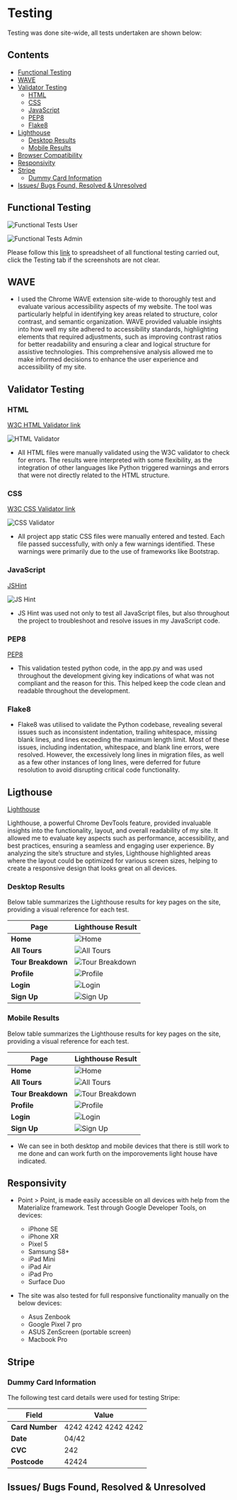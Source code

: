# Testing 

Testing was done site-wide, all tests undertaken are shown below: 

## Contents 

- [Functional Testing](#functional-testing)
- [WAVE](#wave)
- [Validator Testing](#validator-testing)
  + [HTML](#html)
  + [CSS](#CSS)
  + [JavaScript](#javascript)
  + [PEP8](#pep8-online)
  + [Flake8](#flake8)
- [Lighthouse](#lighthouse)
  + [Desktop Results](#desktop-results)
  + [Mobile Results](#mobile-results)
- [Browser Compatibility](#browser-compatibility)
- [Responsivity](#responsivity)
- [Stripe](#stripe)
  + [Dummy Card Information](#dummy-card-information)
- [Issues/ Bugs Found, Resolved & Unresolved](#issues-bugs-found-resolved--unresolved)

## Functional Testing 

![Functional Tests User](documents/images/functional_testing/functional_test_1.png)

![Functional Tests Admin](documents/images/functional_testing/functional_test_2.png)

Please follow this [link](https://docs.google.com/spreadsheets/d/1xx5Dkv36HNJfljd7qT-q4SbN8Jt4fcDM39XUS-Ybc3o/edit?usp=drive_link) to spreadsheet of all functional testing carried out, click the Testing tab if the screenshots are not clear.

## WAVE

- I used the Chrome WAVE extension site-wide to thoroughly test and evaluate various accessibility aspects of my website. The tool was particularly helpful in identifying key areas related to structure, color contrast, and semantic organization. WAVE provided valuable insights into how well my site adhered to accessibility standards, highlighting elements that required adjustments, such as improving contrast ratios for better readability and ensuring a clear and logical structure for assistive technologies. This comprehensive analysis allowed me to make informed decisions to enhance the user experience and accessibility of my site.

## Validator Testing

### HTML

[W3C HTML Validator link](https://validator.w3.org/)

![HTML Validator](documents/images/testing/html_validator.png)

- All HTML files were manually validated using the W3C validator to check for errors. The results were interpreted with some flexibility, as the integration of other languages like Python triggered warnings and errors that were not directly related to the HTML structure.

### CSS

[W3C CSS Validator link](https://jigsaw.w3.org/css-validator/#validate_by_input+with_options)

![CSS Validator](documents/images/testing/css_validator.png)

- All project app static CSS files were manually entered and tested. Each file passed successfully, with only a few warnings identified. These warnings were primarily due to the use of frameworks like Bootstrap.

### JavaScript

[JSHint](https://jshint.com/)

![JS Hint](documents/images/testing/js_hint.png)

- JS Hint was used not only to test all JavaScript files, but also throughout the project to troubleshoot and resolve issues in my JavaScript code.

### PEP8

[PEP8](http://ww7.pep8online.com/)

- This validation tested python code, in the app.py and was used throughout the development giving key indications of what was not compliant and the reason for this. This helped keep the code clean and readable throughout the development.

### Flake8 

- Flake8 was utilised to validate the Python codebase, revealing several issues such as inconsistent indentation, trailing whitespace, missing blank lines, and lines exceeding the maximum length limit. Most of these issues, including indentation, whitespace, and blank line errors, were resolved. However, the excessively long lines in migration files, as well as a few other instances of long lines, were deferred for future resolution to avoid disrupting critical code functionality.

## Ligthouse

[Lighthouse](https://developer.chrome.com/docs/lighthouse/)

Lighthouse, a powerful Chrome DevTools feature, provided invaluable insights into the functionality, layout, and overall readability of my site. It allowed me to evaluate key aspects such as performance, accessibility, and best practices, ensuring a seamless and engaging user experience. By analyzing the site’s structure and styles, Lighthouse highlighted areas where the layout could be optimized for various screen sizes, helping to create a responsive design that looks great on all devices.

### Desktop Results

Below table summarizes the Lighthouse results for key pages on the site, providing a visual reference for each test.

| Page              | Lighthouse Result                                                                 |
|-------------------|-----------------------------------------------------------------------------------|
| **Home**          | ![Home](documents/images/testing/lighthouse/desktop/desktop_home.png)              |
| **All Tours**     | ![All Tours](documents/images/testing/lighthouse/desktop/desktop_all_tours.png)    |
| **Tour Breakdown**| ![Tour Breakdown](documents/images/testing/lighthouse/desktop/desktop_tour_breakdown.png) |
| **Profile**       | ![Profile](documents/images/testing/lighthouse/desktop/desktop_profile.png)        |
| **Login**         | ![Login](documents/images/testing/lighthouse/desktop/desktop_login.png)            |
| **Sign Up**       | ![Sign Up](documents/images/testing/lighthouse/desktop/desktop_signup.png)         |

### Mobile Results

Below table summarizes the Lighthouse results for key pages on the site, providing a visual reference for each test.

| Page              | Lighthouse Result                                                                 |
|-------------------|-----------------------------------------------------------------------------------|
| **Home**          | ![Home](documents/images/testing/lighthouse/mobile/mobile_home.png)              |
| **All Tours**     | ![All Tours](documents/images/testing/lighthouse/mobile/mobile_all_tours.png)    |
| **Tour Breakdown**| ![Tour Breakdown](documents/images/testing/lighthouse/mobile/mobile_tour_breakdown.png) |
| **Profile**       | ![Profile](documents/images/testing/lighthouse/mobile/mobile_profile.png)        |
| **Login**         | ![Login](documents/images/testing/lighthouse/mobile/mobile_login.png)            |
| **Sign Up**       | ![Sign Up](documents/images/testing/lighthouse/mobile/mobile_sign_up.png)        |

- We can see in both desktop and mobile devices that there is still work to me done and can work furth on the imporovements light house have indicated.

## Responsivity

- Point > Point, is made easily accessible on all devices with help from the Materialize framework. Test through Google Developer Tools, on devices: 
    - iPhone SE
    - iPhone XR
    - Pixel 5
    - Samsung S8+
    - iPad Mini
    - iPad Air 
    - iPad Pro
    - Surface Duo

- The site was also tested for full responsive functionality manually on the below devices: 
    - Asus Zenbook
    - Google Pixel 7 pro
    - ASUS ZenScreen (portable screen)
    - Macbook Pro

## Stripe
### Dummy Card Information

The following test card details were used for testing Stripe:

  | **Field**    | **Value**              |
  |--------------|------------------------|
  | **Card Number** | 4242 4242 4242 4242   |
  | **Date**     | 04/42                  |
  | **CVC**      | 242                    |
  | **Postcode** | 42424                  |

## Issues/ Bugs Found, Resolved & Unresolved
